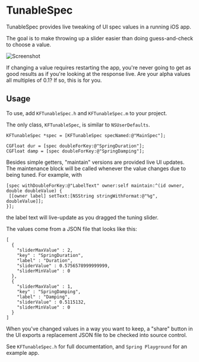 TunableSpec
===========

TunableSpec provides live tweaking of UI spec values in a running iOS app.

The goal is to make throwing up a slider easier than doing guess-and-check to choose a value. 

![Screenshot](https://github.com/kongtomorrow/TunableSpec/raw/master/Screenshot.png)

If changing a value requires restarting the app, you're never going to get as good results as if you're looking at the response live. 
Are your alpha values all multiples of 0.1? If so, this is for you.

Usage
-----
To use, add `KFTunableSpec.h` and `KFTunableSpec.m` to your project.

The only class, `KFTunableSpec`, is similar to `NSUserDefaults`.

```objc
KFTunableSpec *spec = [KFTunableSpec specNamed:@"MainSpec"];

CGFloat dur = [spec doubleForKey:@"SpringDuration"];
CGFloat damp = [spec doubleForKey:@"SpringDamping"];
```

Besides simple getters, "maintain" versions are provided live UI updates. The maintenance block will be called whenever the value changes due to being tuned. For example, with

```objc
[spec withDoubleForKey:@"LabelText" owner:self maintain:^(id owner, double doubleValue) {
 [[owner label] setText:[NSString stringWithFormat:@"%g", doubleValue]];
}];
```

the label text will live-update as you dragged the tuning slider.

The values come from a JSON file that looks like this:

```
[
  {
    "sliderMaxValue" : 2,
    "key" : "SpringDuration",
    "label" : "Duration",
    "sliderValue" : 0.5756578999999999,
    "sliderMinValue" : 0
  },
  {
    "sliderMaxValue" : 1,
    "key" : "SpringDamping",
    "label" : "Damping",
    "sliderValue" : 0.5115132,
    "sliderMinValue" : 0
  }
]
```

When you've changed values in a way you want to keep, a "share" button in the UI exports a replacement JSON file to be checked into source control. 

See `KFTunableSpec.h` for full documentation, and `Spring Playground` for an example app.
